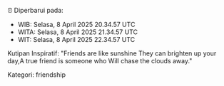 ⏰ Diperbarui pada:
- WIB: Selasa, 8 April 2025 20.34.57 UTC
- WITA: Selasa, 8 April 2025 21.34.57 UTC
- WIT: Selasa, 8 April 2025 22.34.57 UTC

Kutipan Inspiratif:
"Friends are like sunshine They can brighten up your day,A true friend is someone who Will chase the clouds away."


Kategori: friendship

